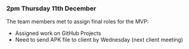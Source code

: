 ### 2pm Thursday 11th December

The team members met to assign final roles for the MVP:

* Assigned work on GitHub Projects
* Need to send APK file to client by Wednesday (next client meeting)
